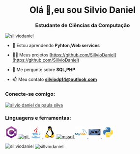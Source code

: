 <h1 align="center">Olá 👋,eu sou Silvio Daniel</h1>
<h3 align="center">Estudante de Ciências da Computação</h3>

<p align="left"> <img src="https://komarev.com/ghpvc/?username=sillviodaniel&label=Profile%20views&color=7a0eb4&style=flat-square" alt="sillviodaniel" /> </p>

- 🌱 Estou aprendendo **Pyhton,Web services**

- 👨‍💻 Meus projetos [https://github.com/SillvioDaniel](https://github.com/SillvioDaniel)

- 💬 Me pergunte sobre **SQL,PHP**

- 📫 Meu contato **silviodp14@outlook.com**

<h3 align="left">Conecte-se comigo:</h3>
<p align="left">
<a href="https://linkedin.com/in/silvio daniel de paula silva" target="blank"><img align="center" src="https://raw.githubusercontent.com/rahuldkjain/github-profile-readme-generator/master/src/images/icons/Social/linked-in-alt.svg" alt="silvio daniel de paula silva" height="30" width="40" /></a>
</p>

<h3 align="left">Linguagens e ferramentas:</h3>
<p align="left"> <a href="https://www.w3schools.com/cs/" target="_blank" rel="noreferrer"> <img src="https://raw.githubusercontent.com/devicons/devicon/master/icons/csharp/csharp-original.svg" alt="csharp" width="40" height="40"/> </a> <a href="https://git-scm.com/" target="_blank" rel="noreferrer"> <img src="https://www.vectorlogo.zone/logos/git-scm/git-scm-icon.svg" alt="git" width="40" height="40"/> </a> <a href="https://www.java.com" target="_blank" rel="noreferrer"> <img src="https://raw.githubusercontent.com/devicons/devicon/master/icons/java/java-original.svg" alt="java" width="40" height="40"/> </a> <a href="https://www.linux.org/" target="_blank" rel="noreferrer"> <img src="https://raw.githubusercontent.com/devicons/devicon/master/icons/linux/linux-original.svg" alt="linux" width="40" height="40"/> </a> <a href="https://www.microsoft.com/en-us/sql-server" target="_blank" rel="noreferrer"> <img src="https://www.svgrepo.com/show/303229/microsoft-sql-server-logo.svg" alt="mssql" width="40" height="40"/> </a> <a href="https://www.mysql.com/" target="_blank" rel="noreferrer"> <img src="https://raw.githubusercontent.com/devicons/devicon/master/icons/mysql/mysql-original-wordmark.svg" alt="mysql" width="40" height="40"/> </a> <a href="https://www.php.net" target="_blank" rel="noreferrer"> <img src="https://raw.githubusercontent.com/devicons/devicon/master/icons/php/php-original.svg" alt="php" width="40" height="40"/> </a> <a href="https://www.python.org" target="_blank" rel="noreferrer"> <img src="https://raw.githubusercontent.com/devicons/devicon/master/icons/python/python-original.svg" alt="python" width="40" height="40"/> </a> </p>

<p><img align="left" src="https://github-readme-stats.vercel.app/api/top-langs?username=sillviodaniel&show_icons=true&theme=gruvbox&locale=en&layout=compact" alt="sillviodaniel" /></p>

<p>&nbsp;<img align="center" src="https://github-readme-stats.vercel.app/api?username=sillviodaniel&show_icons=true&locale=en" alt="sillviodaniel" /></p>



